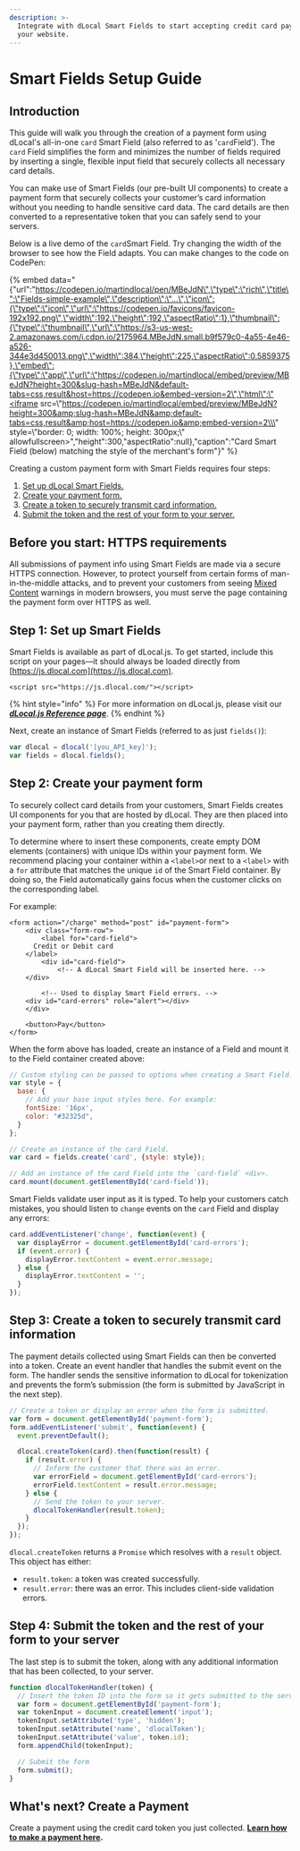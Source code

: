 ```yaml
---
description: >-
  Integrate with dLocal Smart Fields to start accepting credit card payments on
  your website.
---
```


# Smart Fields Setup Guide

## Introduction

This guide will walk you through the creation of a payment form using dLocal's all-in-one `card` Smart Field \(also referred to as  '`card`Field'\). The `card` Field simplifies the form and minimizes the number of fields required by inserting a single, flexible input field that securely collects all necessary card details.

You can make use of Smart Fields \(our pre-built UI components\) to create a payment form that securely collects your customer’s card information without you needing to handle sensitive card data. The card details are then converted to a representative token that you can safely send to your servers.

Below is a live demo of the `card`Smart Field. Try changing the width of the browser to see how the Field adapts. You can make changes to the code on CodePen:

{% embed data="{\"url\":\"https://codepen.io/martindlocal/pen/MBeJdN\",\"type\":\"rich\",\"title\":\"Fields-simple-example\",\"description\":\"...\",\"icon\":{\"type\":\"icon\",\"url\":\"https://codepen.io/favicons/favicon-192x192.png\",\"width\":192,\"height\":192,\"aspectRatio\":1},\"thumbnail\":{\"type\":\"thumbnail\",\"url\":\"https://s3-us-west-2.amazonaws.com/i.cdpn.io/2175964.MBeJdN.small.b9f579c0-4a55-4e46-a526-344e3d450013.png\",\"width\":384,\"height\":225,\"aspectRatio\":0.5859375},\"embed\":{\"type\":\"app\",\"url\":\"https://codepen.io/martindlocal/embed/preview/MBeJdN?height=300&slug-hash=MBeJdN&default-tabs=css,result&host=https://codepen.io&embed-version=2\",\"html\":\"<iframe src=\\\"https://codepen.io/martindlocal/embed/preview/MBeJdN?height=300&amp;slug-hash=MBeJdN&amp;default-tabs=css,result&amp;host=https://codepen.io&amp;embed-version=2\\\" style=\\\"border: 0; width: 100%; height: 300px;\\\" allowfullscreen></iframe>\",\"height\":300,\"aspectRatio\":null},\"caption\":\"Card Smart Field \(below\) matching the style of the merchant\'s form\"}" %}

Creating a custom payment form with Smart Fields requires four steps:

1. [Set up dLocal Smart Fields.](fields-setup-guide.md#step-1-set-up-dlocal-fields)
2. [Create your payment form.](fields-setup-guide.md#step-2-create-your-payment-form)
3. [Create a token to securely transmit card information.](fields-setup-guide.md#step-3-create-a-token-to-securely-transmit-card-information)
4. [Submit the token and the rest of your form to your server.](fields-setup-guide.md#step-4-submit-the-token-and-the-rest-of-your-form-to-your-server)

## Before you start: **HTTPS requirements**

All submissions of payment info using Smart Fields are made via a secure HTTPS connection. However, to protect yourself from certain forms of man-in-the-middle attacks, and to prevent your customers from seeing [Mixed Content](https://developers.google.com/web/fundamentals/security/prevent-mixed-content/what-is-mixed-content) warnings in modern browsers, you must serve the page containing the payment form over HTTPS as well.

## Step 1: Set up Smart Fields

Smart Fields is available as part of dLocal.js. To get started, include this script on your pages—it should always be loaded directly from [https://js.dlocal.com](https://js.dlocal.com).

`<script src="https://js.dlocal.com/"></script>`

{% hint style="info" %}
For more information on dLocal.js, please visit our [_**dLocal.js Reference page**_](dlocal.js-reference.md).
{% endhint %}

Next, create an instance of Smart Fields \(referred to as just `fields()`\):

```javascript
var dlocal = dlocal('[you_API_key]');
var fields = dlocal.fields();
```

## Step 2: Create your payment form

To securely collect card details from your customers, Smart Fields creates UI components for you that are hosted by dLocal. They are then placed into your payment form, rather than you creating them directly.

To determine where to insert these components, create empty DOM elements \(containers\) with unique IDs within your payment form. We recommend placing your container within a `<label>`or next to a `<label>` with a `for` attribute that matches the unique `id` of the Smart Field container. By doing so, the Field automatically gains focus when the customer clicks on the corresponding label.

For example:

```markup
<form action="/charge" method="post" id="payment-form">
    <div class="form-row">
        <label for="card-field">
      Credit or Debit card
    </label>
        <div id="card-field">
            <!-- A dLocal Smart Field will be inserted here. -->
    </div>

        <!-- Used to display Smart Field errors. -->
    <div id="card-errors" role="alert"></div>
    </div>

    <button>Pay</button>
</form>
```

When the form above has loaded, create an instance of a Field and mount it to the Field container created above:

```javascript
// Custom styling can be passed to options when creating a Smart Field.
var style = {
  base: {
    // Add your base input styles here. For example:
    fontSize: '16px',
    color: "#32325d",
  }
};

// Create an instance of the card Field.
var card = fields.create('card', {style: style});

// Add an instance of the card Field into the `card-field` <div>.
card.mount(document.getElementById('card-field'));
```

Smart Fields validate user input as it is typed. To help your customers catch mistakes, you should listen to `change` events on the `card` Field and display any errors:

```javascript
card.addEventListener('change', function(event) {
  var displayError = document.getElementById('card-errors');
  if (event.error) {
    displayError.textContent = event.error.message;
  } else {
    displayError.textContent = '';
  }
});
```

## Step 3: Create a token to securely transmit card information

The payment details collected using Smart Fields can then be converted into a token. Create an event handler that handles the submit event on the form. The handler sends the sensitive information to dLocal for tokenization and prevents the form’s submission \(the form is submitted by JavaScript in the next step\).

```javascript
// Create a token or display an error when the form is submitted.
var form = document.getElementById('payment-form');
form.addEventListener('submit', function(event) {
  event.preventDefault();

  dlocal.createToken(card).then(function(result) {
    if (result.error) {
      // Inform the customer that there was an error.
      var errorField = document.getElementById('card-errors');
      errorField.textContent = result.error.message;
    } else {
      // Send the token to your server.
      dlocalTokenHandler(result.token);
    }
  });
});
```

`dlocal.createToken` returns a `Promise` which resolves with a `result` object. This object has either:

* `result.token`: a token was created successfully.
* `result.error`: there was an error. This includes client-side validation errors.

## Step 4: Submit the token and the rest of your form to your server

The last step is to submit the token, along with any additional information that has been collected, to your server.

```javascript
function dlocalTokenHandler(token) {
  // Insert the token ID into the form so it gets submitted to the server
  var form = document.getElementById('payment-form');
  var tokenInput = document.createElement('input');
  tokenInput.setAttribute('type', 'hidden');
  tokenInput.setAttribute('name', 'dlocalToken');
  tokenInput.setAttribute('value', token.id);
  form.appendChild(tokenInput);

  // Submit the form
  form.submit();
}
```

## What's next? Create a Payment

Create a payment using the credit card token you just collected. [**Learn how to make a payment here**](../../api-documentation/payins-api-reference/payments.md#create-a-payment)**.**


